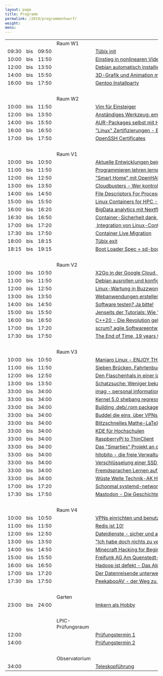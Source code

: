 ```yaml
---
layout: page
title: Programm
permalink: /2019/programmentwurf/
weight:
menu:
---
```


<table>
<tr><td></td><td></td><td></td><td>Raum W1</td></tr>
<tr><td>09:30</td><td>bis</td><td>09:50</td><td><a class="talk2"></a></td><td><a href="../programm/tuebix-init">Tübix init</a></td><td>Tübix Orga Team</td></tr>
<tr><td>10:00</td><td>bis</td><td>11:50</td><td><a class="work"></a></td><td><a href="../programm/philipp-kammerer-einstieg-in-nonlinearen-videoschnitt-mit-kdenlive">Einstieg&nbsp;in&nbsp;nonlinearen&nbsp;Videoschnitt&nbsp;mit&nbsp;kdenlive</a></td><td>Philipp&nbsp;Kammerer</td></tr>
<tr><td>12:00</td><td>bis</td><td>13:50</td><td><a class="work"></a></td><td><a href="../programm/andreas-mundt-debian-automatisch-installieren-mit-di-netboot-assistant">Debian&nbsp;automatisch&nbsp;installieren&nbsp;mit&nbsp;di-netboot-assistant</a></td><td>Andreas&nbsp;B.&nbsp;Mundt</td></tr>
<tr><td>14:00</td><td>bis</td><td>15:50</td><td><a class="work"></a></td><td><a href="../programm/philipp-kammerer-3d-grafik-und-animation-mit-blender">3D-Grafik&nbsp;und&nbsp;Animation&nbsp;mit&nbsp;Blender</a></td><td>Philipp&nbsp;Kammerer</td></tr>
<tr><td>16:00</td><td>bis</td><td>17:50</td><td><a class="work"></a></td><td><a href="../programm/mark-schmidt-andreas-stockmayer-gentoo-installparty">Gentoo&nbsp;Installparty</a></td><td>Mark&nbsp;Schmidt,&nbsp;Andreas&nbsp;Stockmayer</td></tr>
<tr><td>&nbsp;</td></tr>
<tr><td></td><td></td><td></td><td>Raum W2</td></tr>
<tr><td>10:00</td><td>bis</td><td>11:50</td><td><a class="work"></a></td><td><a href="../programm/toni-zimmer-vim-fuer-einsteiger">Vim&nbsp;für&nbsp;Einsteiger</a></td><td>Toni&nbsp;Zimmer</td></tr>
<tr><td>12:00</td><td>bis</td><td>13:50</td><td><a class="work"></a></td><td><a href="../programm/erich-waelde-anstaendiges-werkzeug-emacs">Anständiges&nbsp;Werkzeug:&nbsp;emacs</a></td><td>Erich&nbsp;Wälde</td></tr>
<tr><td>14:00</td><td>bis</td><td>15:50</td><td><a class="work"></a></td><td><a href="../programm/anton-mueller-aur-packages-selbst-mit-hilfe-von-docker-bauen-testen-und-veroeffentlichen">AUR-Packages&nbsp;selbst&nbsp;mit&nbsp;Hilfe&nbsp;von&nbsp;Docker&nbsp;bauen,&nbsp;testen&nbsp;und&nbsp;veröffentlichen</a></td><td>Anton&nbsp;Müller</td></tr>
<tr><td>16:00</td><td>bis</td><td>16:50</td><td><a class="talk"></a></td><td><a href="../programm/werner-heuser-linux-zertifizierungen-ein-ueberblick">"Linux"&nbsp;Zertifizierungen&nbsp;-&nbsp;Ein&nbsp;Überblick</a></td><td>Werner&nbsp;Heuser</td></tr>
<tr><td>17:00</td><td>bis</td><td>17:50</td><td><a class="talk"></a></td><td><a href="../programm/michael-stroeder-openssh-certificates">OpenSSH&nbsp;Certificates</a></td><td>Michael&nbsp;Ströder</td></tr>
<tr><td>&nbsp;</td></tr>
<tr><td></td><td></td><td></td><td>Raum V1</td></tr>
<tr><td>10:00</td><td>bis</td><td>10:50</td><td><a class="talk"></a></td><td><a href="../programm/thorsten-leemhuis-aktuelle-entwicklungen-beim-linux-kernel">Aktuelle&nbsp;Entwicklungen&nbsp;beim&nbsp;Linux-Kernel</a></td><td>Thorsten&nbsp;Leemhuis</td></tr>
<tr><td>11:00</td><td>bis</td><td>11:50</td><td><a class="talk"></a></td><td><a href="../programm/michael-sperber-programmieren-lehren-lernen">Programmieren&nbsp;lehren&nbsp;lernen</a></td><td>Michael&nbsp;Sperber</td></tr>
<tr><td>12:00</td><td>bis</td><td>12:50</td><td><a class="talk"></a></td><td><a href="../programm/jonas-genannt-smart-home-mit-openhab2">"Smart&nbsp;Home"&nbsp;mit&nbsp;OpenHAB2</a></td><td>Jonas&nbsp;Genannt</td></tr>
<tr><td>13:00</td><td>bis</td><td>13:50</td><td><a class="talk"></a></td><td><a href="../programm/klaus-knopper-cloudbusters-wer-kontrolliert-dein-smart-home">Cloudbusters&nbsp;-&nbsp;Wer&nbsp;kontrolliert&nbsp;dein&nbsp;Smart&nbsp;Home?</a></td><td>Klaus&nbsp;Knopper</td></tr>
<tr><td>14:00</td><td>bis</td><td>14:50</td><td><a class="talk"></a></td><td><a href="../programm/christian-brauner-file-descriptors-for-processes">File&nbsp;Descriptors&nbsp;For&nbsp;Processes</a></td><td>Christian&nbsp;Brauner</td></tr>
<tr><td>15:00</td><td>bis</td><td>15:50</td><td><a class="talk"></a></td><td><a href="../programm/holger-gantikow-linux-containers-for-hpc-container-technology-engine-architecture-101">Linux&nbsp;Containers&nbsp;for&nbsp;HPC&nbsp;-&nbsp;Container&nbsp;Technology/Engine&nbsp;Architecture&nbsp;101</a></td><td>Holger&nbsp;Gantikow</td></tr>
<tr><td>16:00</td><td>bis</td><td>16:20</td><td><a class="talk"></a></td><td><a href="../programm/alexander-peltzer-bigdata-analytics-mit-nextflow-und-nf-core">BigData&nbsp;analytics&nbsp;mit&nbsp;Nextflow&nbsp;und&nbsp;nf-core</a></td><td>Alexander&nbsp;Peltzer</td></tr>
<tr><td>16:30</td><td>bis</td><td>16:50</td><td><a class="talk"></a></td><td><a href="../programm/udo-seidel-container-sicherheit-dank-kata">Container-Sicherheit&nbsp;dank&nbsp;Kata</a></td><td>Udo&nbsp;Seidel</td></tr>
<tr><td>17:00</td><td>bis</td><td>17:20</td><td><a class="talk"></a></td><td><a href="../programm/meffisto-integration-von-linux-containern-auf-dem-desktop-mit-lxc">&nbsp;Integration&nbsp;von&nbsp;Linux-Containern&nbsp;auf&nbsp;dem&nbsp;Desktop&nbsp;mit&nbsp;LXC</a></td><td>meffisto</td></tr>
<tr><td>17:30</td><td>bis</td><td>17:50</td><td><a class="talk"></a></td><td><a href="../programm/adrian-reber-container-live-migration">Container&nbsp;Live&nbsp;Migration</a></td><td>Adrian&nbsp;Reber</td></tr>
<tr><td>18:00</td><td>bis</td><td>18:15</td><td><a class="talk2"></a></td><td><a href="../programm/tuebix-exit">Tübix exit</a></td><td>Tübix Orga Team</td></tr>
<tr><td>18:15</td><td>bis</td><td>19:15</td><td><a class="talk"></a></td><td><a href="../programm/lennart-poettering-boot-loader-spec-+-sd-boot">Boot&nbsp;Loader&nbsp;Spec&nbsp;+&nbsp;sd-boot</a></td><td>Lennart&nbsp;Poettering</td></tr>
<tr><td>&nbsp;</td></tr>
<tr><td></td><td></td><td></td><td>Raum V2</td></tr>
<tr><td>10:00</td><td>bis</td><td>10:50</td><td><a class="talk"></a></td><td><a href="../programm/stefan-baur-x2go-in-der-google-cloud-kostenlos-und-oder-anonym-wie-geht-das">X2Go&nbsp;in&nbsp;der&nbsp;Google&nbsp;Cloud,&nbsp;kostenlos&nbsp;und/oder&nbsp;anonym&nbsp;-&nbsp;wie&nbsp;geht&nbsp;das?</a></td><td>Stefan&nbsp;Baur</td></tr>
<tr><td>11:00</td><td>bis</td><td>11:50</td><td><a class="talk"></a></td><td><a href="../programm/andreas-mundt-debian-ausrollen-und-konfigurieren-di-netboot-assistant-pxe-und-ansible">Debian&nbsp;ausrollen&nbsp;und&nbsp;konfigurieren:&nbsp;di-netboot-assistant,&nbsp;PXE&nbsp;und&nbsp;ansible</a></td><td>Andreas&nbsp;B.&nbsp;Mundt</td></tr>
<tr><td>12:00</td><td>bis</td><td>12:50</td><td><a class="talk"></a></td><td><a href="../programm/lukas-kallies-linux-wartung-in-buzzword-zeiten">Linux-Wartung&nbsp;in&nbsp;Buzzword-Zeiten</a></td><td>Lukas&nbsp;Kallies</td></tr>
<tr><td>13:00</td><td>bis</td><td>13:50</td><td><a class="talk"></a></td><td><a href="../programm/reinhard-mueller-webanwendungen-erstellen-mit-python-sqlalchemy-und-flask">Webanwendungen&nbsp;erstellen&nbsp;mit&nbsp;Python,&nbsp;SQLAlchemy&nbsp;und&nbsp;Flask</a></td><td>Reinhard&nbsp;Müller</td></tr>
<tr><td>14:00</td><td>bis</td><td>14:50</td><td><a class="talk"></a></td><td><a href="../programm/daniel-kulesz-software-testen-ja-bitte">Software&nbsp;testen?&nbsp;Ja&nbsp;bitte!</a></td><td>Daniel&nbsp;Kulesz</td></tr>
<tr><td>15:00</td><td>bis</td><td>15:50</td><td><a class="talk"></a></td><td><a href="../programm/christian-seiler-jenseits-der-tutorials:-wie-hello-world-wirklich-funktioniert">Jenseits&nbsp;der&nbsp;Tutorials:&nbsp;Wie&nbsp;"Hello&nbsp;World"&nbsp;wirklich&nbsp;funktioniert</a></td><td>Christian&nbsp;Seiler</td></tr>
<tr><td>16:00</td><td>bis</td><td>16:50</td><td><a class="talk"></a></td><td><a href="../programm/rainer-grimm-c++20-die-revolution-geht-weiter">C++20&nbsp;-&nbsp;Die&nbsp;Revolution&nbsp;geht&nbsp;weiter</a></td><td>Rainer&nbsp;Grimm</td></tr>
<tr><td>17:00</td><td>bis</td><td>17:20</td><td><a class="talk"></a></td><td><a href="../programm/sonja-goettler-scrum-agile-softwareentwicklung-best-practices">scrum?&nbsp;agile&nbsp;Softwareentwicklung?&nbsp;Best&nbsp;Practices</a></td><td>Sonja&nbsp;Göttler</td></tr>
<tr><td>17:30</td><td>bis</td><td>17:50</td><td><a class="talk"></a></td><td><a href="../programm/arnd-bergmann-the-end-of-time-19-years-to-go">The&nbsp;End&nbsp;of&nbsp;Time,&nbsp;19&nbsp;years&nbsp;to&nbsp;go</a></td><td>Arnd&nbsp;Bergmann</td></tr>
<tr><td>&nbsp;</td></tr>
<tr><td></td><td></td><td></td><td>Raum V3</td></tr>
<tr><td>10:00</td><td>bis</td><td>10:50</td><td><a class="talk"></a></td><td><a href="../programm/helmut-stult-manjaro-linux-enjoy-the-simplicity">Manjaro&nbsp;Linux&nbsp;-&nbsp;ENJOY&nbsp;THE&nbsp;SIMPLICITY</a></td><td>Helmut&nbsp;Stult</td></tr>
<tr><td>11:00</td><td>bis</td><td>11:50</td><td><a class="talk"></a></td><td><a href="../programm/frank-hofmann-harald-koenig-sieben-bruecken.-fahrtenbuch-mit-skripten-auslesen.-beginn:">Sieben&nbsp;Brücken.&nbsp;Fahrtenbuch&nbsp;mit&nbsp;Skripten&nbsp;auslesen.&nbsp;Beginn:</a></td><td>Frank&nbsp;Hofmann&nbsp;+&nbsp;Harald&nbsp;König</td></tr>
<tr><td>12:00</td><td>bis</td><td>12:50</td><td><a class="talk"></a></td><td><a href="../programm/harald-koenig-den-flaschenhals-in-einer-langsamen-pipe-optimiern-durch-parallelisierung-">Den&nbsp;Flaschenhals&nbsp;in&nbsp;einer&nbsp;langsamen&nbsp;Pipe&nbsp;optimiern&nbsp;durch&nbsp;Parallelisierung&nbsp;</a></td><td>Harald&nbsp;König</td></tr>
<tr><td>13:00</td><td>bis</td><td>13:50</td><td><a class="talk"></a></td><td><a href="../programm/axel-beckert-frank-hofmann-schatzsuche:-weniger-bekannte-linux-kommandos">Schatzsuche:&nbsp;Weniger&nbsp;bekannte&nbsp;Linux-Kommandos</a></td><td>Axel&nbsp;Beckert&nbsp;+&nbsp;Frank&nbsp;Hofmann</td></tr>
<tr><td>33:00</td><td>bis</td><td>34:00</td><td><a class="light"></a></td><td><a href="../programm/matthias-beyer-imag-personal-information-management-for-the-commandline">imag&nbsp;-&nbsp;personal&nbsp;information&nbsp;management&nbsp;for&nbsp;the&nbsp;commandline</a></td><td>Matthias&nbsp;Beyer</td></tr>
<tr><td>33:00</td><td>bis</td><td>34:00</td><td><a class="light"></a></td><td><a href="../programm/matthias-beyer-kernel-5.0-shebang-regression-explained">Kernel&nbsp;5.0&nbsp;shebang&nbsp;regression&nbsp;explained</a></td><td>Matthias&nbsp;Beyer</td></tr>
<tr><td>33:00</td><td>bis</td><td>34:00</td><td><a class="light"></a></td><td><a href="../programm/matthias-beyer-building-.deb-.rpm-packages-with-nixpkgs">Building&nbsp;.deb/.rpm&nbsp;packages&nbsp;with&nbsp;nixpkgs</a></td><td>Matthias&nbsp;Beyer</td></tr>
<tr><td>33:00</td><td>bis</td><td>34:00</td><td><a class="light"></a></td><td><a href="../programm/uli-kleemann-buddel-die-eins-ueber-vpns-und-warum-man-das-selber-machen-sollte">Buddel&nbsp;die&nbsp;eins&nbsp;&nbsp;über&nbsp;VPNs&nbsp;und&nbsp;warum&nbsp;man&nbsp;das&nbsp;selber&nbsp;machen&nbsp;sollte</a></td><td>Uli&nbsp;Kleemann</td></tr>
<tr><td>33:00</td><td>bis</td><td>34:00</td><td><a class="light"></a></td><td><a href="../programm/alexander-conzelmann-blitzschnelles-mathe-latex-dank-ultisnips">Blitzschnelles&nbsp;Mathe-LaTeX&nbsp;dank&nbsp;UltiSnips</a></td><td>Alexander&nbsp;Conzelmann</td></tr>
<tr><td>33:00</td><td>bis</td><td>34:00</td><td><a class="light"></a></td><td><a href="../programm/kai-uwe-broulik-kde-fuer-hochschulen">KDE&nbsp;für&nbsp;Hochschulen</a></td><td>Kai&nbsp;Uwe&nbsp;Broulik</td></tr>
<tr><td>33:00</td><td>bis</td><td>34:00</td><td><a class="light"></a></td><td><a href="../programm/volker-matheis-raspberrypi-to-thinclient">RaspberryPi&nbsp;to&nbsp;ThinClient</a></td><td>Volker&nbsp;Matheis</td></tr>
<tr><td>33:00</td><td>bis</td><td>34:00</td><td><a class="light"></a></td><td><a href="../programm/klaus-knopper-das-smarties-projekt-an-der-hs-kl-smarte-geraete-wolkenfrei">Das&nbsp;"Smarties"&nbsp;Projekt&nbsp;an&nbsp;der&nbsp;HS-KL&nbsp;-&nbsp;Smarte&nbsp;Geräte,&nbsp;wolkenfrei</a></td><td>Klaus&nbsp;Knopper</td></tr>
<tr><td>33:00</td><td>bis</td><td>34:00</td><td><a class="light"></a></td><td><a href="../programm/daniel-kobras-hitobito-die-freie-verwaltungsloesung-fuer-vereine-und-verbaende">hitobito&nbsp;-&nbsp;die&nbsp;freie&nbsp;Verwaltungslösung&nbsp;für&nbsp;Vereine&nbsp;und&nbsp;Verbände</a></td><td>Daniel&nbsp;Kobras</td></tr>
<tr><td>33:00</td><td>bis</td><td>34:00</td><td><a class="light"></a></td><td><a href="../programm/meffisto-verschluesselung-einer-ssd-mit-luks-und-wie-man-sich-selbst-kompromittieren-kann">Verschlüsselung&nbsp;einer&nbsp;SSD&nbsp;mit&nbsp;LUKS&nbsp;und&nbsp;wie&nbsp;man&nbsp;sich&nbsp;selbst&nbsp;kompromittieren&nbsp;kann</a></td><td>meffisto</td></tr>
<tr><td>33:00</td><td>bis</td><td>34:00</td><td><a class="light"></a></td><td><a href="../programm/johannes-schirm-fremdsprachen-lernen-auf-linux">Fremdsprachen&nbsp;Lernen&nbsp;auf&nbsp;Linux</a></td><td>Johannes&nbsp;Schirm</td></tr>
<tr><td>33:00</td><td>bis</td><td>34:00</td><td><a class="light"></a></td><td><a href="../programm/frieder-strohmaier-wueste-welle-technik-ak-hackspace-mit-bodenkontakt">Wüste&nbsp;Welle&nbsp;Technik-AK&nbsp;Hackspace&nbsp;mit&nbsp;Bodenkontakt</a></td><td>Frieder&nbsp;Strohmaier</td></tr>
<tr><td>17:00</td><td>bis</td><td>17:20</td><td><a class="talk"></a></td><td><a href="../programm/robert-scheck-schonmal-systemd-networkd-ausprobiert">Schonmal&nbsp;systemd-networkd&nbsp;ausprobiert?</a></td><td>Robert&nbsp;Scheck</td></tr>
<tr><td>17:30</td><td>bis</td><td>17:50</td><td><a class="talk"></a></td><td><a href="../programm/matthias-kurz-mastodon-die-geschichte-vom-tooten-und-boosten">Mastodon&nbsp;-&nbsp;Die&nbsp;Geschichte&nbsp;vom&nbsp;tooten&nbsp;und&nbsp;boosten</a></td><td>Matthias&nbsp;Kurz</td></tr>
<tr><td>&nbsp;</td></tr>
<tr><td></td><td></td><td></td><td>Raum V4</td></tr>
<tr><td>10:00</td><td>bis</td><td>10:50</td><td><a class="talk"></a></td><td><a href="../programm/tilman-kranz-vpns-einrichten-und-benutzen">VPNs&nbsp;einrichten&nbsp;und&nbsp;benutzen</a></td><td>Tilman&nbsp;Kranz</td></tr>
<tr><td>11:00</td><td>bis</td><td>11:50</td><td><a class="talk"></a></td><td><a href="../programm/christoph-zimmermann-redis-ist-10">Redis&nbsp;ist&nbsp;10!</a></td><td>Dr.&nbsp;Christoph&nbsp;Zimmermann</td></tr>
<tr><td>12:00</td><td>bis</td><td>12:50</td><td><a class="talk"></a></td><td><a href="../programm/daniel-kobras-dateidienste-sicher-und-alltagstauglich">Dateidienste&nbsp;-&nbsp;sicher&nbsp;und&nbsp;alltagstauglich</a></td><td>Daniel&nbsp;Kobras</td></tr>
<tr><td>13:00</td><td>bis</td><td>13:50</td><td><a class="talk"></a></td><td><a href="../programm/uli-kleemann-ich-habe-doch-nichts-zu-verbergen">"Ich&nbsp;habe&nbsp;doch&nbsp;nichts&nbsp;zu&nbsp;verbergen!"</a></td><td>Uli&nbsp;Kleemann</td></tr>
<tr><td>14:00</td><td>bis</td><td>14:50</td><td><a class="talk"></a></td><td><a href="../programm/peter-hrenka-minecraft-hacking-for-beginners">Minecraft&nbsp;Hacking&nbsp;for&nbsp;Beginners</a></td><td>Peter&nbsp;Hrenka</td></tr>
<tr><td>15:00</td><td>bis</td><td>15:50</td><td><a class="talk"></a></td><td><a href="../programm/frank-schiebel-freifunk-ag-am-quenstedt-gymnasium:-von-der-schule-in-die-stadt.-">Freifunk&nbsp;AG&nbsp;Am&nbsp;Quenstedt-Gymnasium:&nbsp;Von&nbsp;der&nbsp;Schule&nbsp;in&nbsp;die&nbsp;Stadt.&nbsp;</a></td><td>Frank&nbsp;Schiebel</td></tr>
<tr><td>16:00</td><td>bis</td><td>16:50</td><td><a class="talk"></a></td><td><a href="../programm/reiner-schlotte-hadoop-ist-defekt-das-alphabet-des-grauens">Hadoop&nbsp;ist&nbsp;defekt&nbsp;-&nbsp;Das&nbsp;Alphabet&nbsp;des&nbsp;Grauens</a></td><td>Reiner&nbsp;Schlotte</td></tr>
<tr><td>17:00</td><td>bis</td><td>17:20</td><td><a class="talk"></a></td><td><a href="../programm/andré-niemann-der-datenreisende-unterwegs">Der&nbsp;Datenreisende&nbsp;unterwegs</a></td><td>André&nbsp;Niemann</td></tr>
<tr><td>17:30</td><td>bis</td><td>17:50</td><td><a class="talk"></a></td><td><a href="../programm/felix-bauer-peekabooav-der-weg-zu-version-2.0">PeekabooAV&nbsp;-&nbsp;der&nbsp;Weg&nbsp;zu&nbsp;Version&nbsp;2.0</a></td><td>Felix&nbsp;Bauer</td></tr>
<tr><td>&nbsp;</td></tr>
<tr><td></td><td></td><td></td><td>Garten</td></tr>
<tr><td>23:00</td><td>bis</td><td>24:00</td><td><a class="talk"></a></td><td><a href="../programm/matthias-windrich-imkern-als-hobby">Imkern&nbsp;als&nbsp;Hobby</a></td><td>Matthias&nbsp;Windrich</td></tr>
<tr><td>&nbsp;</td></tr>
<tr><td></td><td></td><td></td><td>LPIC-Prüfungsraum</td></tr>
<tr><td>12:00</td><td></td><td></td><td><a class="lpic"></a></td><td><a href="../lpic">Prüfungstermin 1</a></td><td>LPI</td></tr>
<tr><td>14:00</td><td></td><td></td><td><a class="lpic"></a></td><td><a href="../lpic">Prüfungstermin 2</a></td><td>LPI</td></tr>
<tr><td>&nbsp;</td></tr>
<tr><td></td><td></td><td></td><td>Observatorium</td></tr>
<tr><td>34:00</td><td></td><td></td><td><a class="lpic"></a></td><td><a href="">Teleskopführung</a></td><td>Thomas Rauch</td></tr>
</table>
